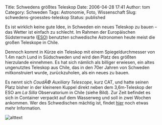 Title: Schwedens größtes Teleskop
Date: 2006-04-28 17:41
Author: tom
Category: Schweden
Tags: Astronomie, Foto, Wissenschaft
Slug: schwedens-groesstes-teleskop
Status: published

Es ist wirklich keine gute Idee, in Schweden ein neues Teleskop zu bauen
– das Wetter ist einfach zu schlecht. Im Rahmen der Europäischen
Südsternwarte ([ESO](http://www.eso.org)) benutzten schwedische
Astronomen heute meist die großen Teleskope in Chile.

Dennoch kommt in Kürze ein Teleskop mit einem Spiegeldurchmesser von
1.4m nach Lund in Südschweden und wird den Platz des größten hierzulande
einnehmen. Es hat sich nämlich als billiger erwiesen, ein altes
ungenutztes Teleskop aus Chile, das in den 70er Jahren von Schweden
mitkonstruiert wurde, zurückzuholen, als ein neues zu bauen.

Es nennt sich *CoudÃ© Auxiliary Telescope*, kurz CAT, und hatte seinen
Platz bisher in der kleineren Kuppel direkt neben dem 3,6m-Teleskop der
ESO am *La Silla* Observatorium in Chile (siehe Bild). Zur Zeit befindet
es sich in Container verpackt auf dem Wasserweg und soll in zwei Wochen
ankommen. Wer des Schwedischen mächtig ist, findet
[hier](http://www.svd.se/dynamiskt/inrikes/did_12512915.asp) noch etwas
mehr Information.

![alttext](http://www.fiket.de/pic/3p6m-cat.jpg)

